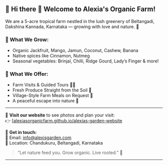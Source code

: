 ## 🌿 Hi there 👋 Welcome to Alexia's Organic Farm!

We are a 5-acre tropical farm nestled in the lush greenery of Beltangadi, Dakshina Kannada, Karnataka — growing with love and nature. 🌱

### 🌾 What We Grow:
- Organic Jackfruit, Mango, Jamun, Coconut, Cashew, Banana
- Native spices like Cinnamon, Nutmeg
- Seasonal vegetables: Brinjal, Chilli, Ridge Gourd, Lady’s Finger & more!

### 🧺 What We Offer:
- Farm Visits & Guided Tours 🚶‍♂️
- Fresh Produce Straight from the Soil 🍃
- Village-Style Farm Meals on Request 🍛
- A peaceful escape into nature 🌳

---

📸 **Visit our website** to see photos and plan your visit:  
👉 [[alexiasorganicfarm.github.io/alexias-garden-website](https://alexiasorganicfarm.github.io/alexias-garden-website](https://alexiasorganicfarm.github.io/alexiasorganicfarm/))

📩 **Get in touch:**  
📧 Email: info@alexisgarden.com  
📍 Location: Chandukuru, Beltangadi, Karnataka

> “Let nature feed you. Grow organic. Live rooted.” 🌿

---
